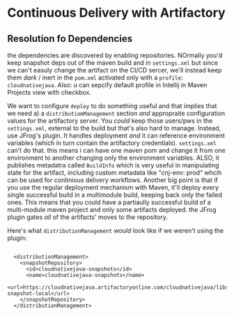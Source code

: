 # Continuous Delivery with Artifactory

## Resolution fo Dependencies

the dependencies are discovered by enabling repositories. NOrmally you'd keep snapshot deps out of the maven build and in `settings.xml` but since we can't easuly change the artifact on the CI/CD sercer, we'll instead keep them _dark_ / inert in the `pom.xml` activated only with a `profile`: `cloudnativejava`. Also: u can sepcify default profile in Intellij in Maven Projects view with checkbox.

We want to configure `deploy` to do something useful and that implies that we need a) a `distributiomManagement` section _and_ appropraite configuration values for the artifactory server. You _could_ keep those users/pws in the `settings.xml`, external to the build but that's also hard to manage. Instead, use JFrog's plugin. It handles deployment _and_ it can reference environment variables (which in turn contain the artifactory credentials). `settings.xml` can't do that. this means i can have one maven pom and change it from one environment to another changing only the environment variables. ALSO, it publishes metadatra called `BuildInfo` which is very useful in manipulating state for the artifact, including custom metadata like "cnj-env: prod" whcih can be used for continious delivery workflows. Another big point is that if you use the regular deployment mechanism with Maven,
it'll deploy every single successful build in a multimodule build, keeping back only the failed ones. This means that you could have a partiaully successful build of a multi-module maven project and only some artifacts deployed. the JFrog plugin gates _all_ of the artifacts' moves to the repository. 

Here's what `distributionManagement` _would_ look like if we weren't using the plugin:

```

  <distributionManagement>
    <snapshotRepository>
      <id>cloudnativejava-snapshots</id>
      <name>cloudnativejava-snapshots</name>
      <url>https://cloudnativejava.artifactoryonline.com/cloudnativejava/libs-snapshot-local</url>
    </snapshotRepository>
  </distributionManagement>

```
